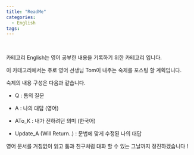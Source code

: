 ```yaml
---
title: "ReadMe"
categories:
  - English
tags:
---
```

<br>

카테고리 English는 영어 공부한 내용을 기록하기 위한 카테고리 입니다.

이 카테고리에서는 주로 영어 선생님 Tom이 내주는 숙제를 포스팅 할 계획입니다.  

숙제의 내용 구성은 다음과 같습니다.

- Q : 톰의 질문 

- A : 나의 대답 (영어)

- ATo_K : 내가 전하려던 의미 (한국어)

- Update_A (Will Return..) : 문법에 맞게 수정된 나의 대답 

영어 문서를 거침없이 읽고 톰과 친구처럼 대화 할 수 있는 그날까지 정진하겠습니다 !





